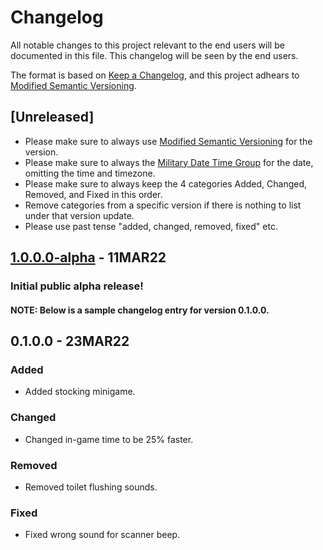 # Changelog
All notable changes to this project relevant to the end users will be documented in this file.
This  changelog will be seen by the end users.

The format is based on [Keep a Changelog](https://keepachangelog.com/en/1.0.0/), and this project adhears to [Modified Semantic Versioning](https://github.com/Nocturnus-Media/TacRef/blob/main/NMMSV.md).

## [Unreleased]

- Please make sure to always use [Modified Semantic Versioning](https://github.com/cjw20/Midnight-Customers-Prototype-2/blob/main/Midnight%20Customers%20Prototype%202/MSV.md) for the version.
- Please make sure to always the [Military Date Time Group](https://special-ops.org/military-time-military-date-time-group-explained/) for the date, omitting the time and timezone.
- Please make sure to always keep the 4 categories Added, Changed, Removed, and Fixed in this order.
- Remove categories from a specific version if there is nothing to list under that version update.
- Please use past tense "added, changed, removed, fixed" etc.

## [1.0.0.0-alpha](https://github.com/cjw20/Midnight-Customers-Prototype-2/releases/tag/v1.0.0.0-alpha) - 11MAR22
### Initial public alpha release!

#### NOTE: Below is a sample changelog entry for version 0.1.0.0.

## 0.1.0.0 - 23MAR22
### Added
- Added stocking minigame.

### Changed
- Changed in-game time to be 25% faster.

### Removed
- Removed toilet flushing sounds.

### Fixed
- Fixed wrong sound for scanner beep.
